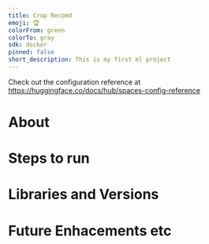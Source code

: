 ```yaml
---
title: Crop Recomd
emoji: 🏆
colorFrom: green
colorTo: gray
sdk: docker
pinned: false
short_description: This is my first ml project
---
```


Check out the configuration reference at https://huggingface.co/docs/hub/spaces-config-reference



# About 


# Steps to run

# Libraries and Versions



# Future Enhacements etc

